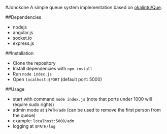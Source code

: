 #Jonokone
A simple queue system implementation based on [okalintu/Que](https://github.com/okalintu/Que).

##Dependencies
* nodejs
* angular.js
* socket.io
* express.js

##Installation
* Clone the repository
* Install dependencies with ```npm install```
* Run ```node index.js```
* Open ```localhost:$PORT``` (default port: 5000)

##Usage
* start with command ```node index.js``` (note that ports under 1000 will require sudo rights)
* admin mode at ```$PATH/adm``` (can be used to remove the first person from the queue)
 *   example: ```localhost:5000/adm```
* logging at ```$PATH/log```
